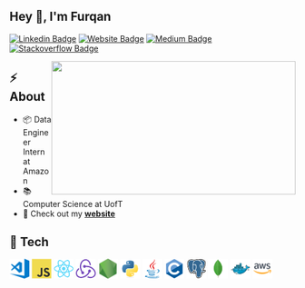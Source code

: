 <h2>Hey 👋, I'm Furqan</h2>

<p><strong></strong></p>
  
[![Linkedin Badge](https://img.shields.io/badge/-Furqan17-blue?style=flat&logo=Linkedin&logoColor=white&link=https://www.linkedin.com/in/Furqanq/)](https://www.linkedin.com/in/Furqanq/)
[![Website Badge](https://img.shields.io/badge/-Furqan.io-651fff?style=flat&logo=Google-Chrome&logoColor=white&link=https://Furqan.io)](https://Furqan.io)
[![Medium Badge](https://img.shields.io/badge/-@Furqan17-14c767?style=flat&logo=Medium&link=https://medium.com/@Furqan17)](https://medium.com/@Furqan17)
[![Stackoverflow Badge](https://img.shields.io/badge/-Furqan17-ef8236?style=flat&logo=Stackoverflow&logoColor=white&link=https://stackoverflow.com/users/13221937/Furqan17)](https://stackoverflow.com/users/13221937/Furqan17)


<a href="https://github.com/Furqan17"><img src="https://raw.githubusercontent.com/Furqan17/Furqan17/master/img/firewatch.png" align="right" height="235px" width="430px"  /></a>
<h2>⚡️ About </h2>
<ul>
<li>📦 Data Engineer Intern at Amazon</li>
<li>📚 Computer Science at UofT</li>
<li>👀 Check out my <strong><a href="https://furqan.io">website</a></strong></li>
</ul>



<h2>🚀 Tech </h2>
<p align="left">
  <a href="https://code.visualstudio.com/" target="_blank"><img src="https://raw.githubusercontent.com/github/explore/80688e429a7d4ef2fca1e82350fe8e3517d3494d/topics/visual-studio-code/visual-studio-code.png" alt="vscode" width="35" height="35" /></a>
  <a href="https://www.w3schools.com/js/" target="_blank"><img src="https://raw.githubusercontent.com/devicons/devicon/master/icons/javascript/javascript-original.svg" alt="javascript" width="35" height="35" /></a>
  <a href="https://reactjs.org/" target="_blank"><img src="https://raw.githubusercontent.com/devicons/devicon/master/icons/react/react-original.svg" alt="react" width="35" height="35" /></a>
  <a href="https://redux.js.org/" target="_blank"><img src="https://raw.githubusercontent.com/devicons/devicon/40cd6bc89a299dc50ac289f8e3b071d0dff49d9c/icons/redux/redux-original.svg" alt="redux" width="35" height="35" /></a>
  <a href="https://nodejs.org/en/" target="_blank"><img src="https://raw.githubusercontent.com/github/explore/80688e429a7d4ef2fca1e82350fe8e3517d3494d/topics/nodejs/nodejs.png" alt="nodejs" width="35" height="35" /></a>
  <a href="https://www.python.org/" target="_blank"><img src="https://raw.githubusercontent.com/devicons/devicon/master/icons/python/python-original.svg" alt="python" width="35" height="35" /></a>
  <a href="https://www.w3schools.com/java/java_intro.asp" target="_blank"><img src="https://raw.githubusercontent.com/devicons/devicon/master/icons/java/java-original.svg" alt="java" width="35" height="35" /></a>
  <a href="https://www.learn-c.org/" target="_blank"><img src="https://raw.githubusercontent.com/devicons/devicon/master/icons/c/c-original.svg" alt="c" width="35" height="35" /></a>
  <a href="https://www.postgresql.org/" target="_blank"><img src="https://raw.githubusercontent.com/devicons/devicon/master/icons/postgresql/postgresql-original.svg" alt="postgresql" width="35" height="35" /></a>
  <a href="https://www.mongodb.com/" target="_blank"><img src="https://github.com/devicons/devicon/blob/master/icons/mongodb/mongodb-original.svg" alt="mongodb" width="35" height="35" /></a>
  <a href="https://www.docker.com/" target="_blank"><img src="https://github.com/devicons/devicon/blob/master/icons/docker/docker-original.svg" alt="Docker" width="35" height="35" /></a>
  <a href="https://aws.amazon.com/" target="_blank"><img src="https://raw.githubusercontent.com/github/explore/80688e429a7d4ef2fca1e82350fe8e3517d3494d/topics/aws/aws.png" alt="aws" width="35" height="35" /></a>
